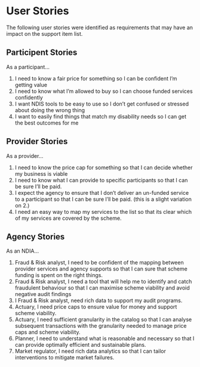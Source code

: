 # User Stories

The following user stories were identified as requirements that may have an impact on the support item list.

## Participent Stories

As a participant…

1.	I need to know a fair price for something so I can be confident I’m getting value
2.	I need to know what I’m allowed to buy so I can choose funded services confidently
3.	I want NDIS tools to be easy to use so I don’t get confused or stressed about doing the wrong thing
4.	I want to easily find things that match my disability needs so I can get the best outcomes for me

## Provider Stories

As a provider…

1.	I need to know the price cap for something so that I can decide whether my business is viable
2.	I need to know what I can provide to specific participants so that I can be sure I’ll be paid.
3.	I expect the agency to ensure that I don’t deliver an un-funded service to a participant so that I can be sure I’ll be paid.  (this is a slight variation on 2.)
4.	I need an easy way to map my services to the list so that its clear which of my services are covered by the scheme.

## Agency Stories

As an NDIA…

1.	Fraud & Risk analyst, I need to be confident of the mapping between provider services and agency supports so that I can sure that scheme funding is spent on the right things.
2.	Fraud & Risk analyst, I need a tool that will help me to identify and catch fraudulent behaviour so that I can maximise scheme viability and avoid negative audit findings
3.	I Fraud & Risk analyst,  need rich data to support my audit programs.
4.	Actuary, I need price caps to ensure value for money and support scheme viability.
5.	Actuary, I need sufficient granularity in the catalog so that I can analyse subsequent transactions with the granularity needed to manage price caps and scheme viability.
6.	Planner, I need to understand what is reasonable and necessary so that I can provide optimally efficient and sustainable plans.
7.	Market regulator, I need rich data analytics so that I can tailor interventions to mitigate market failures.
